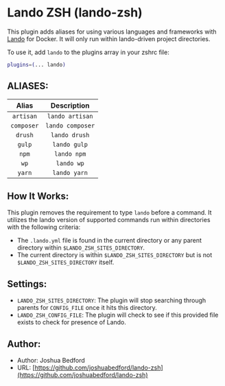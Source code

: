 # Lando ZSH (lando-zsh)

This plugin adds aliases for using various languages and frameworks with [Lando](https://docs.lando.dev/basics/) for Docker. It will only run within lando-driven project directories.

To use it, add `lando` to the plugins array in your zshrc file:

```zsh
plugins=(... lando)
```

## ALIASES:

| Alias      | Description      |
|:----------:|:----------------:|
| `artisan`  | `lando artisan`  |
| `composer` | `lando composer` |
| `drush`    | `lando drush`    |
| `gulp`     | `lando gulp`     |
| `npm`      | `lando npm`      |
| `wp`       | `lando wp`       |
| `yarn`     | `lando yarn`     |

## How It Works:

This plugin removes the requirement to type `lando` before a command. It utilizes the lando version of supported commands run within directories with the following criteria:
- The `.lando.yml` file is found in the current directory or any parent directory within `$LANDO_ZSH_SITES_DIRECTORY`.
- The current directory is within `$LANDO_ZSH_SITES_DIRECTORY` but is not `$LANDO_ZSH_SITES_DIRECTORY` itself.

## Settings:

- `LANDO_ZSH_SITES_DIRECTORY`: The plugin will stop searching through parents for `CONFIG_FILE` once it hits this directory.
- `LANDO_ZSH_CONFIG_FILE`: The plugin will check to see if this provided file exists to check for presence of Lando.

## Author:

- Author: Joshua Bedford
- URL: [https://github.com/joshuabedford/lando-zsh](https://github.com/joshuabedford/lando-zsh)
